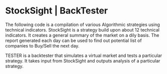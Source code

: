 # StockSight | BackTester
The following code is a compilation of various Algorithmic strategies using technical indicators.
StockSight is a strategy build upon about 12 technical indicators. It creates a general summary of the market on a dily basis. 
The report generated each day can be used to find out potential list of companies to Buy/Sell the next day.

TESTER is a backtester that simulates a virtual market and tests a particular strategy. It takes input from StockSight and outputs analysis of a particular strategy. 

